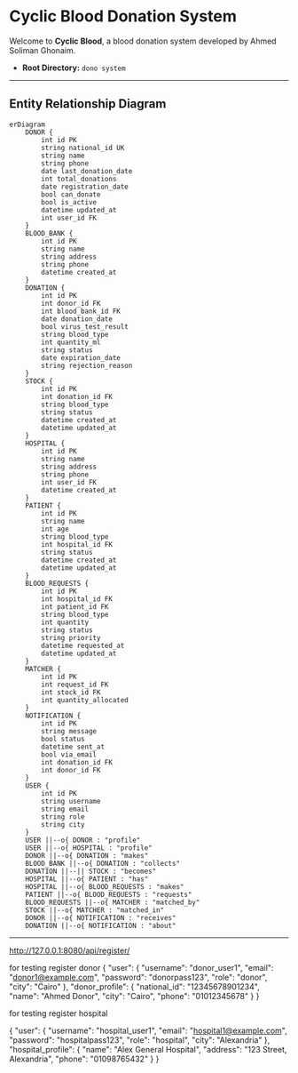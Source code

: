 # Cyclic Blood Donation System

Welcome to **Cyclic Blood**, a blood donation system developed by Ahmed Soliman Ghonaim.

- **Root Directory:** `dono system`

---

## Entity Relationship Diagram

```mermaid
erDiagram
    DONOR {
        int id PK
        string national_id UK
        string name
        string phone
        date last_donation_date
        int total_donations
        date registration_date
        bool can_donate
        bool is_active
        datetime updated_at
        int user_id FK
    }
    BLOOD_BANK {
        int id PK
        string name
        string address
        string phone
        datetime created_at
    }
    DONATION {
        int id PK
        int donor_id FK
        int blood_bank_id FK
        date donation_date
        bool virus_test_result
        string blood_type
        int quantity_ml
        string status
        date expiration_date
        string rejection_reason
    }
    STOCK {
        int id PK
        int donation_id FK
        string blood_type
        string status
        datetime created_at
        datetime updated_at
    }
    HOSPITAL {
        int id PK
        string name
        string address
        string phone
        int user_id FK
        datetime created_at
    }
    PATIENT {
        int id PK
        string name
        int age
        string blood_type
        int hospital_id FK
        string status
        datetime created_at
        datetime updated_at
    }
    BLOOD_REQUESTS {
        int id PK
        int hospital_id FK
        int patient_id FK
        string blood_type
        int quantity
        string status
        string priority
        datetime requested_at
        datetime updated_at
    }
    MATCHER {
        int id PK
        int request_id FK
        int stock_id FK
        int quantity_allocated
    }
    NOTIFICATION {
        int id PK
        string message
        bool status
        datetime sent_at
        bool via_email
        int donation_id FK
        int donor_id FK
    }
    USER {
        int id PK
        string username
        string email
        string role
        string city
    }
    USER ||--o{ DONOR : "profile"
    USER ||--o{ HOSPITAL : "profile"
    DONOR ||--o{ DONATION : "makes"
    BLOOD_BANK ||--o{ DONATION : "collects"
    DONATION ||--|| STOCK : "becomes"
    HOSPITAL ||--o{ PATIENT : "has"
    HOSPITAL ||--o{ BLOOD_REQUESTS : "makes"
    PATIENT ||--o{ BLOOD_REQUESTS : "requests"
    BLOOD_REQUESTS ||--o{ MATCHER : "matched_by"
    STOCK ||--o{ MATCHER : "matched_in"
    DONOR ||--o{ NOTIFICATION : "receives"
    DONATION ||--o{ NOTIFICATION : "about"
```

---

http://127.0.0.1:8080/api/register/

for testing register donor
{
"user": {
"username": "donor_user1",
"email": "donor1@example.com",
"password": "donorpass123",
"role": "donor",
"city": "Cairo"
},
"donor_profile": {
"national_id": "12345678901234",
"name": "Ahmed Donor",
"city": "Cairo",
"phone": "01012345678"
}
}

for testing register hospital

{
"user": {
"username": "hospital_user1",
"email": "hospital1@example.com",
"password": "hospitalpass123",
"role": "hospital",
"city": "Alexandria"
},
"hospital_profile": {
"name": "Alex General Hospital",
"address": "123 Street, Alexandria",
"phone": "01098765432"
}
}

